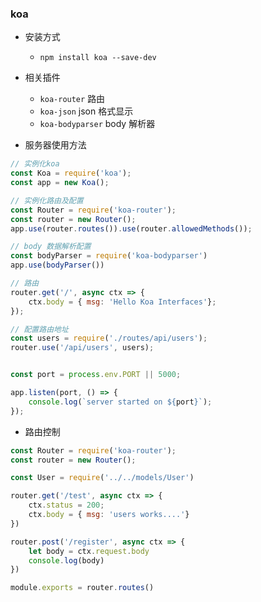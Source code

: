 ### koa

* 安装方式
    * `npm install koa --save-dev`

* 相关插件
    * `koa-router` 路由
    * `koa-json` json 格式显示
    * `koa-bodyparser` body 解析器

* 服务器使用方法
```js
// 实例化koa
const Koa = require('koa');
const app = new Koa();

// 实例化路由及配置
const Router = require('koa-router');
const router = new Router();
app.use(router.routes()).use(router.allowedMethods());

// body 数据解析配置
const bodyParser = require('koa-bodyparser')
app.use(bodyParser())

// 路由
router.get('/', async ctx => {
    ctx.body = { msg: 'Hello Koa Interfaces'};
});

// 配置路由地址
const users = require('./routes/api/users');
router.use('/api/users', users);


const port = process.env.PORT || 5000;

app.listen(port, () => {
    console.log(`server started on ${port}`);
});
```

* 路由控制
```js
const Router = require('koa-router');
const router = new Router();

const User = require('../../models/User')

router.get('/test', async ctx => {
    ctx.status = 200;
    ctx.body = { msg: 'users works....'}
})

router.post('/register', async ctx => {
    let body = ctx.request.body
    console.log(body)
})

module.exports = router.routes()
```